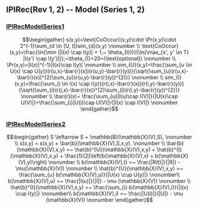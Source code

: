 
## IPIRec(Rev 1, 2) -- Model (Series 1, 2)

### [IPIRecModelSeries1](./ipirec_model_series1.py)
$$\begin{gather}
s(x,y)=\text{CoOccur}(x,y)\cdot \Pr(x,y)\cdot 2^{-1}\sum_{d \in [U, I]}sim_{d}(x,y) \nonumber \\
\text{CoOccur}(x,y)=\frac{\ln(\min (|I(x) \cap I(y)| + 1,~ \theta_{I}))}{\ln(\max_{x', y' \in T} |I(x') \cap I(y')|)};~\theta_{I}=20~(\text{optional}) \nonumber \\
\Pr(x,y)=|I(x)|^{-1}|I(x)\cap I(y)| \nonumber \\ 
sim_{U}(x,y)=\frac{\sum_{u \in U(x) \cap U(y)}(r(u,x)-\bar{r}(x))(r(u,y)-\bar{r}(y))}{\sqrt{\sum_{u}(r(u,x)-\bar{r}(x))^{2}\sum_{u}(r(u,y)-\bar{r}(y))^{2}}} \nonumber \\
sim_{I}(x,y)=\frac{\sum_{i \in I(x) \cap I(y)}(r(i,x)-\bar{r}(x))(r(i,y)-\bar{r}(y))}{\sqrt{\sum_{i}(r(i,x)-\bar{r}(x))^{2}\sum_{i}(r(i,y)-\bar{r}(y))^{2}}} \nonumber \\
\bar{r}(x)= \frac{\sum_{u}|I(u)\cap I(V)|}{|U(x)\cap U(V)|}+\frac{\sum_{i}|U(i)\cap U(V)|}{|I(x) \cap I(V)|} \nonumber
\end{gather}$$

### [IPIRecModelSeries2](./ipirec_model_series2.py)
$$\begin{gather}
S \leftarrow S + \mathbb{B}(\mathbb{X}(V),S), \nonumber \\ 
s(x,y) = s(x,y) + \bar{b}(\mathbb{X}(V),S,x,y). \nonumber \\
\bar{b}(\mathbb{X}(V),x,y) =~ \hat{b}^{U}(\mathbb{X}(V),x,y) + \hat{b}^{I}(\mathbb{X}(V),x,y) + \frac{1}{2}\left(b(\mathbb{X}(V),x) + b(\mathbb{X}(V),y)\right) \nonumber \\
b(\mathbb{X}(V),t) =~ \frac{|R(t)|}{|R|} - \mu(\mathbb{X}(V)) \nonumber \\
\hat{b}^{U}(\mathbb{X}(V),x,y) =~ \frac{\sum_{u} b(\mathbb{X}(V),u)}{|U(x) \cup U(y)|} \nonumber\\
b(\mathbb{X}(V),u) =~ \frac{|I(u)|}{|I|} - \mu (\mathbb{X}(V)) \nonumber \\
\hat{b}^{I}(\mathbb{X}(V),x,y) =~ \frac{\sum_{i} b(\mathbb{X}(V),i)}{|I(x) \cup I(y)|} \nonumber\\
b(\mathbb{X}(V),i) =~ \frac{|U(i)|}{|U|} - \mu (\mathbb{X}(V)) \nonumber 
\end{gather}$$
